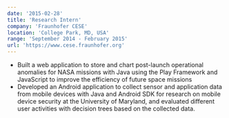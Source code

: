 ```yaml
---
date: '2015-02-28'
title: 'Research Intern'
company: 'Fraunhofer CESE'
location: 'College Park, MD, USA'
range: 'September 2014 - February 2015'
url: 'https://www.cese.fraunhofer.org'
---
```


- Built a web application to store and chart post-launch operational anomalies for NASA missions with Java using the Play Framework and JavaScript to improve the efficiency of future space missions
- Developed an Android application to collect sensor and application data from mobile devices with Java and Android SDK for research on mobile device security at the University of Maryland, and evaluated different user activities with decision trees based on the collected data.
